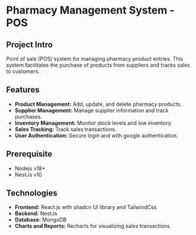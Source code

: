 
# Pharmacy Management System - POS

## Project Intro
Point of sale (POS) system for managing pharmacy product entries. This system facilitates the purchase of products from suppliers and tracks sales to customers.


## Features

-   **Product Management:** Add, update, and delete pharmacy products.
-   **Supplier Management:** Manage supplier information and track purchases.
-   **Inventory Management:** Monitor stock levels and low inventory.
-   **Sales Tracking:** Track sales transactions.
-   **User Authentication:** Secure login and with google authentication.

## Prerequisite
- Nodejs v18+
- NestJs v10


## Technologies

-   **Frontend:** React.js with shadcn UI library and TailwindCss
-   **Backend:**  NestJs
-   **Database:** MongoDB
-   **Charts and Reports:** Recharts for visualizing sales transactions.



